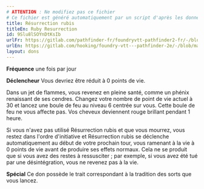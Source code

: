 ```yaml
---
# ATTENTION : Ne modifiez pas ce fichier
# Ce fichier est généré automatiquement par un script d'après les données du module Foundry VTT officiel et de sa traduction
title: Résurrection rubis
titleEn: Ruby Resurrection
id: 9Slu8lSOYnDtKsIb
urlFr: https://gitlab.com/pathfinder-fr/foundryvtt-pathfinder2-fr/-/blob/master/data/feats/9Slu8lSOYnDtKsIb.htm
urlEn: https://gitlab.com/hooking/foundry-vtt---pathfinder-2e/-/blob/master/packs/data/feats.db/ruby-resurrection.json
layout: dons
---
```

**Fréquence** une fois par jour

**Déclencheur** Vous devriez être réduit à 0 points de vie.

Dans un jet de flammes, vous revenez en pleine santé, comme un phénix renaissant de ses cendres. Changez votre nombre de point de vie actuel à 30 et lancez une boule de feu au niveau 6 centrée sur vous. Cette boule de feu ne vous affecte pas. Vos cheveux deviennent rouge brillant pendant 1 heure.

Si vous n'avez pas utilisé Résurrection rubis et que vous mourrez, vous restez dans l'ordre d'initiative et Résurrection rubis se déclenche automatiquement au début de votre prochain tour, vous ramenant à la vie à 0 points de vie avant de produire ses effets normaux. Cela ne se produit que si vous avez des restes à ressusciter ; par exemple, si vous avez été tué par une désintégration, vous ne revenez pas à la vie.

**Spécial** Ce don possède le trait correspondant à la tradition des sorts que vous lancez.
